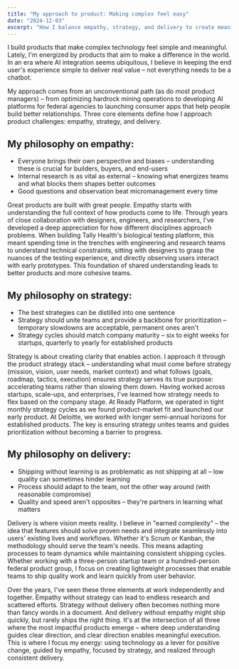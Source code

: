 ```yaml
---
title: "My approach to product: Making complex feel easy"
date: "2024-12-03"
excerpt: "How I balance empathy, strategy, and delivery to create meaningful user experiences."
---
```


I build products that make complex technology feel simple and meaningful. Lately, I'm energized by products that aim to make a difference in the world. In an era where AI integration seems ubiquitous, I believe in keeping the end user's experience simple to deliver real value – not everything needs to be a chatbot.

My approach comes from an unconventional path (as do most product managers) – from optimizing hardrock mining operations to developing AI platforms for federal agencies to launching consumer apps that help people build better relationships. Three core elements define how I approach product challenges: empathy, strategy, and delivery.

## My philosophy on empathy:

- Everyone brings their own perspective and biases – understanding these is crucial for builders, buyers, and end-users
- Internal research is as vital as external – knowing what energizes teams and what blocks them shapes better outcomes
- Good questions and observation beat micromanagement every time

Great products are built with great people. Empathy starts with understanding the full context of how products come to life. Through years of close collaboration with designers, engineers, and researchers, I've developed a deep appreciation for how different disciplines approach problems. When building Tally Health's biological testing platform, this meant spending time in the trenches with engineering and research teams to understand technical constraints, sitting with designers to grasp the nuances of the testing experience, and directly observing users interact with early prototypes. This foundation of shared understanding leads to better products and more cohesive teams.

## My philosophy on strategy:

- The best strategies can be distilled into one sentence
- Strategy should unite teams and provide a backbone for prioritization – temporary slowdowns are acceptable, permanent ones aren't
- Strategy cycles should match company maturity – six to eight weeks for startups, quarterly to yearly for established products

Strategy is about creating clarity that enables action. I approach it through the product strategy stack – understanding what must come before strategy (mission, vision, user needs, market context) and what follows (goals, roadmap, tactics, execution) ensures strategy serves its true purpose: accelerating teams rather than slowing them down. Having worked across startups, scale-ups, and enterprises, I've learned how strategy needs to flex based on the company stage. At Ready Platform, we operated in tight monthly strategy cycles as we found product-market fit and launched our early product. At Deloitte, we worked with longer semi-annual horizons for established products. The key is ensuring strategy unites teams and guides prioritization without becoming a barrier to progress.

## My philosophy on delivery:

- Shipping without learning is as problematic as not shipping at all – low quality can sometimes hinder learning
- Process should adapt to the team, not the other way around (with reasonable compromise)
- Quality and speed aren't opposites – they're partners in learning what matters

Delivery is where vision meets reality. I believe in "earned complexity" – the idea that features should solve proven needs and integrate seamlessly into users' existing lives and workflows. Whether it's Scrum or Kanban, the methodology should serve the team's needs. This means adapting processes to team dynamics while maintaining consistent shipping cycles. Whether working with a three-person startup team or a hundred-person federal product group, I focus on creating lightweight processes that enable teams to ship quality work and learn quickly from user behavior.

Over the years, I've seen these three elements at work independently and together. Empathy without strategy can lead to endless research and scattered efforts. Strategy without delivery often becomes nothing more than fancy words in a document. And delivery without empathy might ship quickly, but rarely ships the right thing. It's at the intersection of all three where the most impactful products emerge – where deep understanding guides clear direction, and clear direction enables meaningful execution. This is where I focus my energy: using technology as a lever for positive change, guided by empathy, focused by strategy, and realized through consistent delivery.